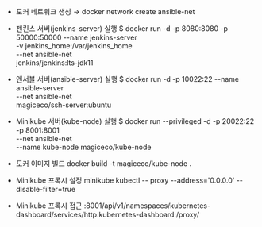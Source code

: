 * 도커 네트워크 생성 → docker network create ansible-net

* 젠킨스 서버(jenkins-server) 실행
$ docker run -d -p 8080:8080 -p 50000:50000 
   --name  jenkins-server                    \
   -v jenkins_home:/var/jenkins_home         \
   --net ansible-net                         \
   jenkins/jenkins:lts-jdk11

* 앤서블 서버(ansible-server) 실행
$ docker run -d -p 10022:22 --name ansible-server \
   --net ansible-net                              \
   magiceco/ssh-server:ubuntu       

* Minikube 서버(kube-node) 실행
$ docker run --privileged -d -p 20022:22 -p 8001:8001 \
    --net ansible-net                                 \
    --name kube-node magiceco/kube-node
                           
* 도커 이미지 빌드
docker build -t magiceco/kube-node .

* Minikube 프록시 설정
minikube kubectl -- proxy --address='0.0.0.0' --disable-filter=true

* Minikube 프록시 접근
<IP>:8001/api/v1/namespaces/kubernetes-dashboard/services/http:kubernetes-dashboard:/proxy/
